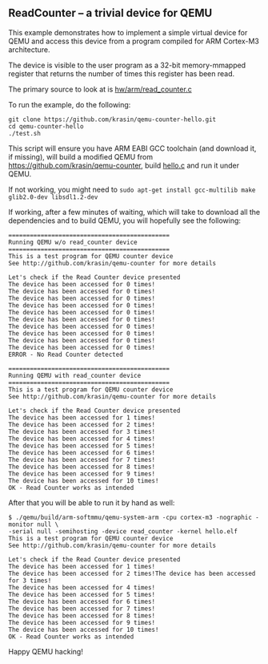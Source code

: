ReadCounter – a trivial device for QEMU
-----

This example demonstrates how to implement a simple virtual device for QEMU and
access this device from a program compiled for ARM Cortex-M3 architecture.

The device is visible to the user program as a 32-bit memory-mmapped register that
returns the number of times this register has been read.

The primary source to look at is 
[hw/arm/read_counter.c](https://github.com/krasin/qemu-counter/blob/read_counter/hw/arm/read_counter.c)

To run the example, do the following:

```
git clone https://github.com/krasin/qemu-counter-hello.git
cd qemu-counter-hello
./test.sh
```

This script will ensure you have ARM EABI GCC toolchain (and download it, if missing),
will build a modified QEMU from https://github.com/krasin/qemu-counter, build
[hello.c](https://github.com/krasin/qemu-counter-hello/blob/master/hello.c) and run it
under QEMU.

If not working, you might need to ```sudo apt-get install gcc-multilib make glib2.0-dev libsdl1.2-dev```

If working, after a few minutes of waiting, which will take to download all the dependencies and
to build QEMU, you will hopefully see the following:

```
=============================================
Running QEMU w/o read_counter device
=============================================
This is a test program for QEMU counter device
See http://github.com/krasin/qemu-counter for more details

Let's check if the Read Counter device presented
The device has been accessed for 0 times!
The device has been accessed for 0 times!
The device has been accessed for 0 times!
The device has been accessed for 0 times!
The device has been accessed for 0 times!
The device has been accessed for 0 times!
The device has been accessed for 0 times!
The device has been accessed for 0 times!
The device has been accessed for 0 times!
The device has been accessed for 0 times!
ERROR - No Read Counter detected

=============================================
Running QEMU with read_counter device
=============================================
This is a test program for QEMU counter device
See http://github.com/krasin/qemu-counter for more details

Let's check if the Read Counter device presented
The device has been accessed for 1 times!
The device has been accessed for 2 times!
The device has been accessed for 3 times!
The device has been accessed for 4 times!
The device has been accessed for 5 times!
The device has been accessed for 6 times!
The device has been accessed for 7 times!
The device has been accessed for 8 times!
The device has been accessed for 9 times!
The device has been accessed for 10 times!
OK - Read Counter works as intended
```

After that you will be able to run it by hand as well:

```
$ ./qemu/build/arm-softmmu/qemu-system-arm -cpu cortex-m3 -nographic -monitor null \
-serial null -semihosting -device read_counter -kernel hello.elf
This is a test program for QEMU counter device
See http://github.com/krasin/qemu-counter for more details

Let's check if the Read Counter device presented
The device has been accessed for 1 times!
The device has been accessed for 2 times!The device has been accessed for 3 times!
The device has been accessed for 4 times!
The device has been accessed for 5 times!
The device has been accessed for 6 times!
The device has been accessed for 7 times!
The device has been accessed for 8 times!
The device has been accessed for 9 times!
The device has been accessed for 10 times!
OK - Read Counter works as intended
```

Happy QEMU hacking!
